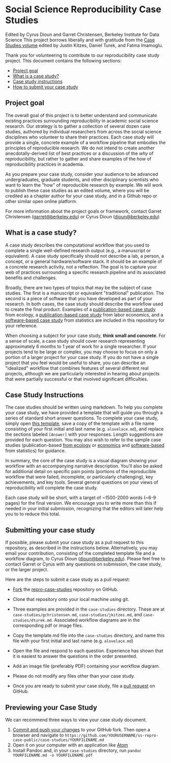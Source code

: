 # Social Science Reproducibility Case Studies
Edited by Cyrus Dioun and Garret Christensen, Berkeley Institute for Data Science
This project borrows liberally and with gratitude from the [Case Studies volume](https://github.com/BIDS/repro-case-studies) edited by Justin Kitzes, Daniel Turek, and Fatma Imamoglu.


Thank you for volunteering to contribute to our reproducibility case study project. This document contains the following sections:

- [Project goal](#project-goal)
- [What is a case study?](#what-is-a-case-study)
- [Case study instructions](#case-study-instructions)
- [How to submit your case study](#submitting-your-case-study)

## Project goal

The overall goal of this project is to better understand and communicate existing practices surrounding reproducibility in academic social science research. Our strategy is to gather a collection of several dozen case studies, authored by individual researchers from across the social science disciplines who volunteer to share their practices. Each case study will provide a single, concrete example of a workflow pipeline that embodies the principles of reproducible research. We do not intend to create another anecdotally-derived list of best practices or a discussion of the _why_ of reproducibility, but rather to gather and share examples of the _how_ of reproducibility practices in academia.

<!-- A case study takes the form of a ~1,500-2,000 word response to a series of short answer quetsions and a flowchart-style diagram, both described in detail below. The initial group of authors reported that a case study took approximately 2-4 hours to prepare. -->

As you prepare your case study, consider your audience to be advanced undergraduates, graduate students, and other disciplinary scientists who want to learn the "how" of reproducible research by example. We will work to publish these case studies as an edited volume, where you will be credited as a chapter author for your case study, and in a Github repo or other similar open online platform.

For more information about the project goals or framework, contact Garret Christensen (garret@berkeley.edu) or Cyrus Dioun (dioun@berkeley.edu)

## What is a case study?

A case study describes the computational workflow that you used to complete a single well-defined research output (e.g., a manuscript or equivalent). A case study specifically should not describe a lab, a person, a concept, or a general hardware/software stack. It should be an example of a concrete research activity, not a reflection. The goal is to capture your web of practices surrounding a specific research pipeline and its associated benefits and challenges.

Broadly, there are two types of topics that may be the subject of case studies. The first is a manuscript or equivalent "traditional" publication. The second is a piece of software that you have developed as part of your research. In both cases, the case study should describe the workflow used to create the final product. Examples of a [publication-based case study](case-studies/jkitzes.md) from ecology, a [publication-based case study](case-studies/gchristensen.md) from labor economics, and a [software-based case study](case-studies/dturek.md) from statistics are included in this repository for your reference.

When choosing a subject for your case study, __think small and concrete__. For a sense of scale, a case study should cover research representing approximately 6 months to 1 year of work for a single researcher. If your projects tend to be large or complex, you may choose to focus on only a portion of a larger project for your case study. If you do not have a single project that you feel would be useful to share, you can describe an "idealized" workflow that combines features of several different real projects, although we are particularly interested in hearing about projects that were partially successful or that involved significant difficulties.

## Case Study Instructions

The case studies should be written using markdown. To help you complete your case study, we have provided a template that will guide you through a series of standard short answer questions. To complete your case study, simply open [this template](https://raw.githubusercontent.com/BIDS/ss-repro-case-public/master/template.md), save a copy of the template with a file name consisting of your first initial and last name (e.g. ``alovelace.md``), and replace the sections labeled ``[Answer]`` with your responses. Length suggestions are provided for each question. You may also wish to refer to the sample case studies (publication-based [from ecology](case-studies/jkitzes.md) or [economics](case-studies/gchristensen.md) and [software-based](case-studies/dturek.md) from statistics) for guidance.

In summary, the core of the case study is a visual diagram showing your workflow with an accompanying narrative description. You'll also be asked for additional detail on specific pain points (portions of the reproducible workflow that were failed, incomplete, or particularly challenging), key achievements, and key tools. Several general questions on your views of reproducibility will complete the case study.  

Each case study will be short, with a target of ~1500-2000 words (~6-9 pages) for the final version. We encourage you to write more than this if needed in your initial submission, recognizing that the editors will later help you to to reduce this total.  

## Submitting your case study

If possible, please submit your case study as a pull request to this repository, as described in the instructions below. Alternatively, you may email your contribution, consisting of the completed template file and a workflow diagram, to Cyrus Dioun (dioun@berkeley.edu). Please feel free to contact Garret or Cyrus with any questions on submission, the case study, or the larger project.

Here are the steps to submit a case study as a pull request:

- [Fork](https://help.github.com/articles/fork-a-repo/) the
  [repro-case-studies](https://github.com/BIDS/ss-repro-case-public)
  repository on GitHub.

- Clone that repository onto your local machine using git.

- Three examples are provided in the ``case-studies`` directory. These are at ``case-studies/gchristensen.md``, ``case-studies/jkitzes.md``, and ``case-studies/dturek.md``. Associated workflow diagrams are in the corresponding pdf or image files.

- Copy the template.md file into the ``case-studies`` directory, and name this file with your first initial and last name (e.g. ``alovelace.md``)

- Open the file and respond to each question. Experience has shown that it is easiest to answer the questions in the order presented.

- Add an image file (preferably PDF) containing your workflow diagram.

- Please do not modify any files other than your case study.

- Once you are ready to submit your case study, file a [pull request](https://help.github.com/articles/using-pull-requests/) on GitHub.

## Previewing your Case Study

We can recommend three ways to view your case study document.

1. [Commit and push your changes](http://readwrite.com/2013/10/02/github-for-beginners-part-2) to your GitHub fork. Then open a browser and navigate
  to ``https://github.com/YOURUSERNAME/ss-repro-case-public/case-studies/YOURFILENAME.md``
2. Open it on your computer with an application like [Atom](https://atom.io/)
3. Install Pandoc and, in your ``case-studies`` directory, run ``pandoc YOURFILENAME.md -o YOURFILENAME.pdf``
